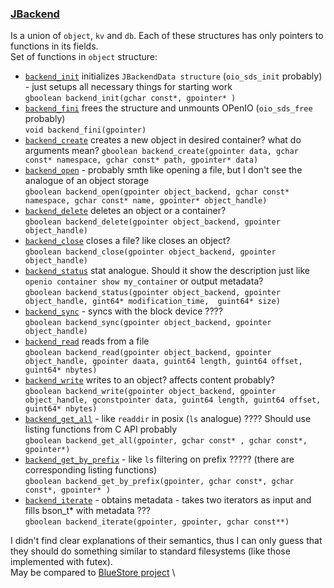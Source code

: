 ### [JBackend](https://julea-io.github.io/julea/structJBackend.html)
Is a union of `object`, `kv` and `db`. Each of these structures has only pointers to functions in its fields. \
Set of functions in `object` structure: 
* [`backend_init`](https://julea-io.github.io/julea/structJBackend.html#a98b24d2dec1d3809e960d4bf058d4c58) initializes `JBackendData structure` (`oio_sds_init` probably) - just setups all necessary things for starting work \
   `gboolean backend_init(gchar const*, gpointer* )`
* [`backend_fini`](https://julea-io.github.io/julea/structJBackend.html#a2116424a6ea324d340e5d0e37855853f) frees the structure and unmounts OPenIO (`oio_sds_free` probably) \
   `void backend_fini(gpointer)`
* [`backend_create`](https://julea-io.github.io/julea/structJBackend.html#a288b932e7d259e96b88986ed68aad1fc) creates a new object in desired container? what do arguments mean?
   `gboolean backend_create(gpointer data, gchar const* namespace, gchar const* path, gpointer* data)`
* [`backend_open`](https://julea-io.github.io/julea/structJBackend.html#a352b421d2137bfd54b3579d4faca9056) - probably smth like opening a file, but I don't see the analogue of an object storage \
  `gboolean backend_open(gpointer object_backend, gchar const* namespace, gchar const* name, gpointer* object_handle)`
* [`backend_delete`](https://julea-io.github.io/julea/structJBackend.html#a8ea6a1478a2a65ee9a902c64515348d1) deletes an object or a container? \
  `gboolean backend_delete(gpointer object_backend, gpointer object_handle)`
* [`backend_close`](https://julea-io.github.io/julea/structJBackend.html#aa1f31e0e04d44cff7475f6e3c904b79b) closes a file? like closes an object? \
  `gboolean backend_close(gpointer object_backend, gpointer object_handle)`
* [`backend_status`](https://julea-io.github.io/julea/structJBackend.html#a70d6e5529678d206bee4bae2799dd7b9) stat analogue. Should it show the description just like `openio container show my_container` or output metadata? \
  `gboolean backend_status(gpointer object_backend, gpointer object_handle, gint64* modification_time,  guint64* size)`
* [`backend_sync`](https://julea-io.github.io/julea/structJBackend.html#ab90502d987237c20a351dbffe6750e56) - syncs with the block device ???? \
  `gboolean backend_sync(gpointer object_backend, gpointer object_handle)`
* [`backend_read`](https://julea-io.github.io/julea/structJBackend.html#ac03a157dbaaa8cb99e55d0a62e3205cc) reads from a file \
  `gboolean backend_read(gpointer object_backend, gpointer object_handle, gpointer daata, guint64 length, guint64 offset, guint64* nbytes)`
* [`backend_write`](https://julea-io.github.io/julea/structJBackend.html#a0cbdf4da841989706966161885debb24) writes to an object? affects content probably? \
  `gboolean backend_write(gpointer object_backend, gpointer object_handle, gconstpointer data, guint64 length, guint64 offset, guint64* nbytes)`
* [`backend_get_all`](https://julea-io.github.io/julea/structJBackend.html#a69f4c2d64f1504e9699e1d36e16e8282) - like `readdir` in posix (`ls` analogue) ???? Should use listing functions from C API probably \
  `gboolean backend_get_all(gpointer, gchar const* , gchar const*, gpointer*)`
* [`backend_get_by_prefix`](https://julea-io.github.io/julea/structJBackend.html#a8403b3aee5e71d0e292af8373eb1c0b6) - like `ls` filtering on prefix ????? (there are corresponding listing functions) \
  `gboolean backend_get_by_prefix(gpointer, gchar const*, gchar const*, gpointer* )`
* [`backend_iterate`](https://julea-io.github.io/julea/structJBackend.html#a0b6e7c8e5d5fc89cf4594decba9fffd6) - obtains metadata - takes two iterators as input and fills bson_t* with metadata ??? \
  `gboolean backend_iterate(gpointer, gpointer, gchar const**)`


I didn't find clear explanations of their semantics, 
thus I can only guess that they should do something similar to standard filesystems
 (like those implemented with futex). \
 May be compared to [BlueStore project](https://github.com/Bella42/julea/blob/objectstore/bluestore/julea_bluestore.h) \

